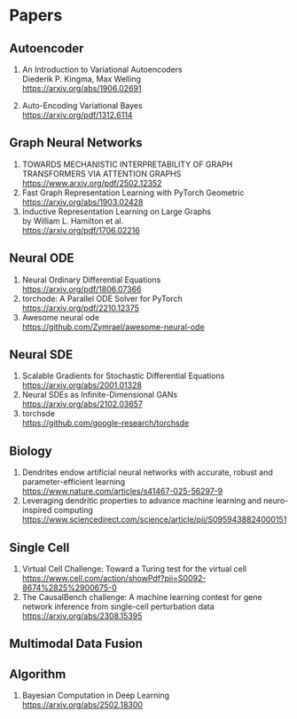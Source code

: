 # Papers

## Autoencoder

1. An Introduction to Variational Autoencoders  
   Diederik P. Kingma, Max Welling  
https://arxiv.org/abs/1906.02691

2. Auto-Encoding Variational Bayes  
https://arxiv.org/pdf/1312.6114


## Graph Neural Networks  
1. TOWARDS MECHANISTIC INTERPRETABILITY OF GRAPH TRANSFORMERS VIA ATTENTION GRAPHS  
https://www.arxiv.org/pdf/2502.12352
2. Fast Graph Representation Learning with PyTorch Geometric  
https://arxiv.org/abs/1903.02428
2. Inductive Representation Learning on Large Graphs  
by William L. Hamilton et al.  
https://arxiv.org/pdf/1706.02216  

## Neural ODE  
1. Neural Ordinary Differential Equations  
https://arxiv.org/pdf/1806.07366  
2. torchode: A Parallel ODE Solver for PyTorch  
https://arxiv.org/pdf/2210.12375  
3. Awesome neural ode  
https://github.com/Zymrael/awesome-neural-ode

## Neural SDE  
1. Scalable Gradients for Stochastic Differential Equations  
https://arxiv.org/abs/2001.01328  
2. Neural SDEs as Infinite-Dimensional GANs  
https://arxiv.org/abs/2102.03657
3. torchsde  
https://github.com/google-research/torchsde  

## Biology
1. Dendrites endow artificial neural networks with accurate, robust and parameter-efficient learning  
https://www.nature.com/articles/s41467-025-56297-9
2. Leveraging dendritic properties to advance machine learning and neuro-inspired computing
https://www.sciencedirect.com/science/article/pii/S0959438824000151  

## Single Cell
1. Virtual Cell Challenge: Toward a Turing test for the virtual cell
https://www.cell.com/action/showPdf?pii=S0092-8674%2825%2900675-0
2. The CausalBench challenge: A machine learning contest for gene network inference from single-cell perturbation data
https://arxiv.org/abs/2308.15395

## Multimodal Data Fusion

## Algorithm  
1. Bayesian Computation in Deep Learning  
https://arxiv.org/abs/2502.18300




